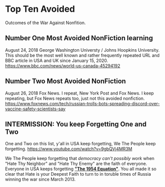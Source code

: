 # Top Ten Avoided

Outcomes of the War Against Nonfition.

## Number One Most Avoided NonFiction learning

August 24, 2018 George Washington Universty / Johns Hoopkins University. This should be the most well known and rather frequently repeated URL and BBC article in USA and UK since January 15, 2020. https://www.bbc.com/news/world-us-canada-45294192

## Number Two Most Avoided NonFiction

August 26, 2018 Fox News. I repeat, New York Post and Fox News. I keep repeating, but Fox News repeats too, just not this avoided nonfiction. https://www.foxnews.com/tech/russian-trolls-bots-spreading-discord-over-vaccine-safety-scientists-say

## INTERMISSION: You keep Forgetting One and Two

One and Two on this list, y'all in USA keep forgetting, We The People keep forgetting. https://www.youtube.com/watch?v=9gbQVj4MR3M

We The People keep forgetting that *democracy can't possibly work* when "Hate Thy Neighbor" and "Hate Thy Enemy" are the faith of everyone. Everyone in USA keeps forgetting [**"The 1954 Equation"**](/Quotes_Pile/Martin_Luther_King_Jr_quotes0.md). You all made it so clear that Hate is your Deepest Faith to turn to in toruble times of Russia winning the war since March 2013.
